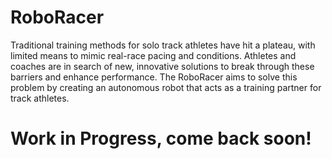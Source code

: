 # RoboRacer

Traditional training methods for solo track athletes have hit a plateau, with limited means to mimic real-race pacing and conditions. Athletes and coaches are in search of new, innovative solutions to break through these barriers and enhance performance. The RoboRacer aims to solve this problem by creating an autonomous robot that acts as a training partner for track athletes.

# Work in Progress, come back soon!
